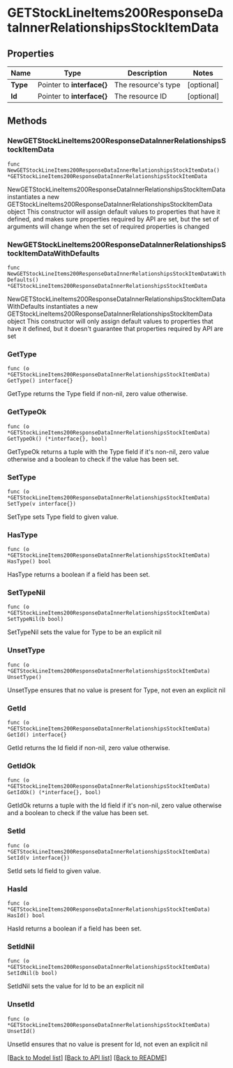 # GETStockLineItems200ResponseDataInnerRelationshipsStockItemData

## Properties

Name | Type | Description | Notes
------------ | ------------- | ------------- | -------------
**Type** | Pointer to **interface{}** | The resource&#39;s type | [optional] 
**Id** | Pointer to **interface{}** | The resource ID | [optional] 

## Methods

### NewGETStockLineItems200ResponseDataInnerRelationshipsStockItemData

`func NewGETStockLineItems200ResponseDataInnerRelationshipsStockItemData() *GETStockLineItems200ResponseDataInnerRelationshipsStockItemData`

NewGETStockLineItems200ResponseDataInnerRelationshipsStockItemData instantiates a new GETStockLineItems200ResponseDataInnerRelationshipsStockItemData object
This constructor will assign default values to properties that have it defined,
and makes sure properties required by API are set, but the set of arguments
will change when the set of required properties is changed

### NewGETStockLineItems200ResponseDataInnerRelationshipsStockItemDataWithDefaults

`func NewGETStockLineItems200ResponseDataInnerRelationshipsStockItemDataWithDefaults() *GETStockLineItems200ResponseDataInnerRelationshipsStockItemData`

NewGETStockLineItems200ResponseDataInnerRelationshipsStockItemDataWithDefaults instantiates a new GETStockLineItems200ResponseDataInnerRelationshipsStockItemData object
This constructor will only assign default values to properties that have it defined,
but it doesn't guarantee that properties required by API are set

### GetType

`func (o *GETStockLineItems200ResponseDataInnerRelationshipsStockItemData) GetType() interface{}`

GetType returns the Type field if non-nil, zero value otherwise.

### GetTypeOk

`func (o *GETStockLineItems200ResponseDataInnerRelationshipsStockItemData) GetTypeOk() (*interface{}, bool)`

GetTypeOk returns a tuple with the Type field if it's non-nil, zero value otherwise
and a boolean to check if the value has been set.

### SetType

`func (o *GETStockLineItems200ResponseDataInnerRelationshipsStockItemData) SetType(v interface{})`

SetType sets Type field to given value.

### HasType

`func (o *GETStockLineItems200ResponseDataInnerRelationshipsStockItemData) HasType() bool`

HasType returns a boolean if a field has been set.

### SetTypeNil

`func (o *GETStockLineItems200ResponseDataInnerRelationshipsStockItemData) SetTypeNil(b bool)`

 SetTypeNil sets the value for Type to be an explicit nil

### UnsetType
`func (o *GETStockLineItems200ResponseDataInnerRelationshipsStockItemData) UnsetType()`

UnsetType ensures that no value is present for Type, not even an explicit nil
### GetId

`func (o *GETStockLineItems200ResponseDataInnerRelationshipsStockItemData) GetId() interface{}`

GetId returns the Id field if non-nil, zero value otherwise.

### GetIdOk

`func (o *GETStockLineItems200ResponseDataInnerRelationshipsStockItemData) GetIdOk() (*interface{}, bool)`

GetIdOk returns a tuple with the Id field if it's non-nil, zero value otherwise
and a boolean to check if the value has been set.

### SetId

`func (o *GETStockLineItems200ResponseDataInnerRelationshipsStockItemData) SetId(v interface{})`

SetId sets Id field to given value.

### HasId

`func (o *GETStockLineItems200ResponseDataInnerRelationshipsStockItemData) HasId() bool`

HasId returns a boolean if a field has been set.

### SetIdNil

`func (o *GETStockLineItems200ResponseDataInnerRelationshipsStockItemData) SetIdNil(b bool)`

 SetIdNil sets the value for Id to be an explicit nil

### UnsetId
`func (o *GETStockLineItems200ResponseDataInnerRelationshipsStockItemData) UnsetId()`

UnsetId ensures that no value is present for Id, not even an explicit nil

[[Back to Model list]](../README.md#documentation-for-models) [[Back to API list]](../README.md#documentation-for-api-endpoints) [[Back to README]](../README.md)


